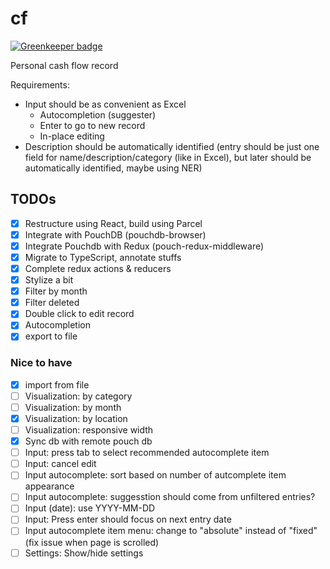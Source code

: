 # cf

[![Greenkeeper badge](https://badges.greenkeeper.io/kenrick95/cf.svg)](https://greenkeeper.io/)

Personal cash flow record

Requirements:
- Input should be as convenient as Excel
  - Autocompletion (suggester)
  - Enter to go to new record
  - In-place editing
- Description should be automatically identified (entry should be just one field for name/description/category (like in Excel), but later should be automatically identified, maybe using NER)

## TODOs

- [x] Restructure using React, build using Parcel
- [x] Integrate with PouchDB (pouchdb-browser)
- [x] Integrate Pouchdb with Redux (pouch-redux-middleware)
- [x] Migrate to TypeScript, annotate stuffs
- [x] Complete redux actions & reducers
- [x] Stylize a bit
- [x] Filter by month
- [x] Filter deleted
- [x] Double click to edit record
- [x] Autocompletion
- [x] export to file

### Nice to have
- [x] import from file
- [ ] Visualization: by category
- [ ] Visualization: by month
- [x] Visualization: by location
- [ ] Visualization: responsive width
- [x] Sync db with remote pouch db
- [ ] Input: press tab to select recommended autocomplete item
- [ ] Input: cancel edit
- [ ] Input autocomplete: sort based on number of autcomplete item appearance
- [ ] Input autocomplete: suggesstion should come from unfiltered entries?
- [ ] Input (date): use YYYY-MM-DD
- [ ] Input: Press enter should focus on next entry date
- [ ] Input autocomplete item menu: change to "absolute" instead of "fixed" (fix issue when page is scrolled)
- [ ] Settings: Show/hide settings
